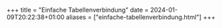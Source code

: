 +++
title = "Einfache Tabellenverbindung"
date = 2024-01-09T20:22:38+01:00
aliases = ["einfache-tabellenverbindung.html"]
+++
